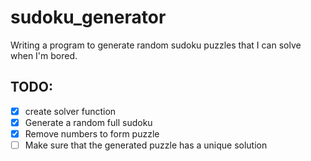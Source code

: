 # sudoku_generator
Writing a program to generate random sudoku puzzles that I can solve when I'm bored.
<br>

## TODO:
- [x] create solver function
- [x] Generate a random full sudoku
- [x] Remove numbers to form puzzle
- [ ] Make sure that the generated puzzle has a unique solution